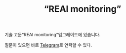 ﻿---
layout: post-ea

group: 기술 고문 
title: “REAl monitoring”
meta: REAl monitoring
logo: real_monitoring.svg
order: 7

category: ea

og: img/og-real-monitoring.jpg

lang: kr
ref: real_monitoring
---

기술 고문“REAl monitoring”업그레이드에 있습니다.

질문이 있으면 바로 <a href="https://t.me/chutkoy" target="_blank">Telegram</a>로 연락할 수 있다.
